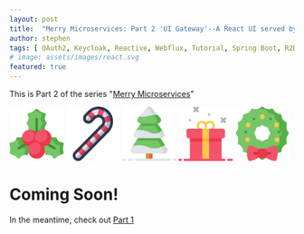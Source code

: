 ```yaml
---
layout: post
title:  "Merry Microservices: Part 2 'UI Gateway'--A React UI served by a Spring Cloud Gateway OAuth2 Client"
author: stephen
tags: [ OAuth2, Keycloak, Reactive, Webflux, Tutorial, Spring Boot, R2DBC, Microservices, React, Create React App, TypeScript, Hooks, OpenID Connect ]
# image: assets/images/react.svg
featured: true
---
```


This is Part 2 of the series "[Merry Microservices](/blog/2019/12/17/merry-microservices-an-introduction)"

<img border="0" src="/assets/images/holly-ivy.svg" width="19%"/>
<img border="0" src="/assets/images/candy-cane.svg" width="19%"/>
<img border="0" src="/assets/images/tree.svg" width="19%"/>
<img border="0" src="/assets/images/gift.svg" width="19%"/>
<img border="0" src="/assets/images/wreath.svg" width="19%"/>

<!-- {% include toc %} -->

# Coming Soon!

In the meantime, check out [Part 1](/blog/2019/12/17/merry-microservices-part1-resource-server)